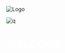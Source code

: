 
![Logo](https://user-images.githubusercontent.com/113699308/197036079-83a0992d-a262-43ab-a706-c92b1143b6de.png)

![q](https://user-images.githubusercontent.com/113699308/197035929-12ba814a-33b7-4336-a334-893a123935e2.jpg)


 # <font color="white">**WELCOME**</font>
